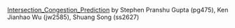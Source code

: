 [Intersection_Congestion_Prediction](https://github.com/mianyangSharon/Intersection-Congestion-Prediction) by Stephen Pranshu Gupta (pg475), Ken Jianhao Wu (jw2585), Shuang Song (ss2627)
